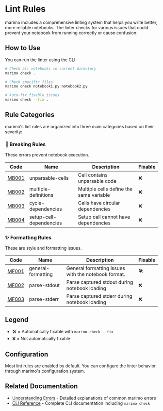 # Lint Rules

marimo includes a comprehensive linting system that helps you write better, more reliable notebooks. The linter checks for various issues that could prevent your notebook from running correctly or cause confusion.

## How to Use

You can run the linter using the CLI:

```bash
# Check all notebooks in current directory
marimo check .

# Check specific files
marimo check notebook1.py notebook2.py

# Auto-fix fixable issues
marimo check --fix .
```

## Rule Categories

marimo's lint rules are organized into three main categories based on their severity:

### 🚨 Breaking Rules

These errors prevent notebook execution.

| Code | Name | Description | Fixable |
|------|------|-------------|----------|
| [MB001](rules/unparsable_cells.md) | unparsable-cells | Cell contains unparsable code | ❌ |
| [MB002](rules/multiple_definitions.md) | multiple-definitions | Multiple cells define the same variable | ❌ |
| [MB003](rules/cycle_dependencies.md) | cycle-dependencies | Cells have circular dependencies | ❌ |
| [MB004](rules/setup_cell_dependencies.md) | setup-cell-dependencies | Setup cell cannot have dependencies | ❌ |

### ✨ Formatting Rules

These are style and formatting issues.

| Code | Name | Description | Fixable |
|------|------|-------------|----------|
| [MF001](rules/general_formatting.md) | general-formatting | General formatting issues with the notebook format. | 🛠️ |
| [MF002](rules/parse_stdout.md) | parse-stdout | Parse captured stdout during notebook loading | ❌ |
| [MF003](rules/parse_stderr.md) | parse-stderr | Parse captured stderr during notebook loading | ❌ |

## Legend

- 🛠️ = Automatically fixable with `marimo check --fix`
- ❌ = Not automatically fixable

## Configuration

Most lint rules are enabled by default. You can configure the linter behavior through marimo's configuration system.

## Related Documentation

- [Understanding Errors](../understanding_errors/index.md) - Detailed explanations of common marimo errors
- [CLI Reference](../../cli.md) - Complete CLI documentation including `marimo check`
